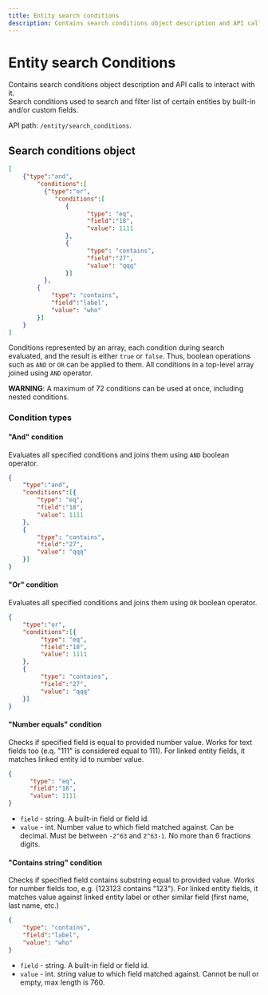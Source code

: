 ```yaml
---
title: Entity search conditions
description: Contains search conditions object description and API calls to interact with it. Search conditions used to search and filter list of certain entities by built-in and/or custom fields.
---
```


# Entity search Conditions

Contains search conditions object description and API calls to interact with it.<br> 
Search conditions used to search and filter list of certain entities by built-in and/or custom fields.

API path: `/entity/search_conditions`.

## Search conditions object

```json
[
    {"type":"and", 
        "conditions":[
          {"type":"or", 
             "conditions":[
                {
                      "type": "eq",
                      "field":"18",
                      "value": 1111
                },
                {
                      "type": "contains",
                      "field":"27",
                      "value": "qqq"
                }]
          },
        {
            "type": "contains",
            "field":"label",
            "value": "who"
        }]
    }
]
```

Conditions represented by an array, each condition during search evaluated, and the result is either `true` or `false`.
Thus, boolean operations such as `AND` or `OR` can be applied to them. All conditions in a top-level array joined using `AND` operator.

**WARNING**: A maximum of 72 conditions can be used at once, including nested conditions.

### Condition types

#### "And" condition

Evaluates all specified conditions and joins them using `AND` boolean operator.

```json
{
    "type":"and", 
    "conditions":[{
        "type": "eq",
        "field":"18",
        "value": 1111
    },
    {
        "type": "contains",
        "field":"27",
        "value": "qqq"
    }]
}
```

#### "Or" condition

Evaluates all specified conditions and joins them using `OR` boolean operator.

```json
{
    "type":"or", 
    "conditions":[{
         "type": "eq",
         "field":"18",
         "value": 1111
    },
    {
         "type": "contains",
         "field":"27",
         "value": "qqq"
    }]
}
```

#### "Number equals" condition

Checks if specified field is equal to provided number value. Works for text fields too (e.q. "111" is considered equal to 111).
 For linked entity fields, it matches linked entity id to number value.
 
```json
{
      "type": "eq",
      "field":"18",
      "value": 1111
}
```

* `field` - string. A built-in field or field id.
* `value` - int. Number value to which field matched against. Can be decimal. Must be between `-2^63` and `2^63-1`. No 
more than 6 fractions digits.

#### "Contains string" condition

Checks if specified field contains substring equal to provided value. Works for number fields too, e.g. (123123 contains "123").
For linked entity fields, it matches value against linked entity label or other similar field (first name, last name, etc.)

```json
{
    "type": "contains",
    "field":"label",
    "value": "who"
}
```

* `field` - string. A built-in field or field id.
* `value` - int. string value to which field matched against. Cannot  be null or empty, max length is 760.